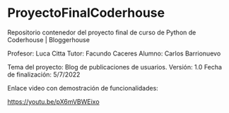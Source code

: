 # ProyectoFinalCoderhouse
Repositorio contenedor del proyecto final de curso de Python de Coderhouse | Bloggerhouse

Profesor: Luca Citta
Tutor: Facundo Caceres
Alumno: Carlos Barrionuevo

Tema del proyecto: Blog de publicaciones de usuarios.
Versión: 1.0
Fecha de finalización: 5/7/2022

Enlace video con demostración de funcionalidades: 

https://youtu.be/pX6mVBWEixo




